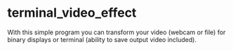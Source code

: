 # terminal_video_effect
With this simple program you can transform your video (webcam or file) for binary displays or terminal (ability to save output video included).

